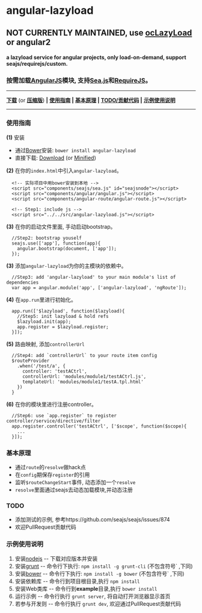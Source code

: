 # angular-lazyload

## **NOT CURRENTLY MAINTAINED, use [ocLazyLoad](https://github.com/ocombe/ocLazyLoad) or angular2**

#### a lazyload service for angular projects, only load-on-demand, support seajs/requirejs/custom.
### 按需加载[AngularJS](http://angularjs.org)模块, 支持[Sea.js](http://seajs.org/)和[RequireJS](http://requirejs.org/‎)。

---
**[下载](dist/angular-lazyload.js)** (or **[压缩版](dist/angular-lazyload.min.js)**) **|**
**[使用指南](#使用指南) |**
**[基本原理](#基本原理) |**
**[TODO/贡献代码](#TODO) |**
**[示例使用说明](#示例使用说明)**

---


### 使用指南

**(1)** 安装
- 通过[Bower](http://bower.io/)安装: `bower install angular-lazyload`
- 直接下载: [Download](dist/angular-lazyload.js) (or [Minified](dist/angular-lazyload.min.js))

**(2)** 在你的`index.html`中引入`angular-lazyload`。
```
  <!-- 实际项目中用bower安装到本地 -->
  <script src="components/seajs/sea.js" id="seajsnode"></script>
  <script src="components/angular/angular.js"></script>
  <script src="components/angular-route/angular-route.js"></script>
  
  <!-- Step1: include js -->
  <script src="../../src/angular-lazyload.js"></script>
```

**(3)** 在你的启动文件里面, 手动启动bootstrap。
```
  //Step2: bootstrap youself
  seajs.use(['app'], function(app){
    angular.bootstrap(document, ['app']);
  });
```

**(3)** 添加`angular-lazyload`为你的主模块的依赖中。
```
  //Step3: add 'angular-lazyload' to your main module's list of dependencies
  var app = angular.module('app', ['angular-lazyload', 'ngRoute']);
```

**(4)** 在`app.run`里进行初始化。
```
  app.run(['$lazyload', function($lazyload){
    //Step5: init lazyload & hold refs
    $lazyload.init(app);
    app.register = $lazyload.register;
  }]);
```

**(5)** 路由映射, 添加`controllerUrl`
```
  //Step4: add `controllerUrl` to your route item config
  $routeProvider
    .when('/test/a', {
      controller: 'testACtrl',
      controllerUrl: 'modules/module1/testACtrl.js',
      templateUrl: 'modules/module1/testA.tpl.html'
    })
  }
```

**(6)** 在你的模块里进行注册controller。
```
  //Step6: use `app.register` to register controller/service/directive/filter
  app.register.controller('testACtrl', ['$scope', function($scope){
    ...
  }]);
```


### 基本原理

 - 通过`route`的`resolve`做hack点
 - 在`config`期保存`register`的引用
 - 监听`$routeChangeStart`事件, 动态添加一个`resolve`
 - `resolve`里面通过seajs去动态加载模块,并动态注册

### TODO
- 添加测试的示例, 参考https://github.com/seajs/seajs/issues/874
- 欢迎PullRequest贡献代码

### 示例使用说明

1. 安装[nodejs](http://nodejs.org) -- 下载对应版本并安装
2. 安装[grunt](http://gruntjs.com) -- 命令行下执行: `npm install -g grunt-cli`  (不包含符号` ,下同)
3. 安装[bower](https://github.com/bower/bower) -- 命令行下执行: `npm install -g bower`  (不包含符号` ,下同)
4. 安装依赖库 -- 命令行到项目根目录,执行 `npm install` 
5. 安装Web类库 --  命令行到**example**目录,执行 `bower install`
6. 运行示例 -- 命令行执行 `grunt server`, 将自动打开浏览器显示首页
7. 若参与开发则 -- 命令行执行 `grunt dev`, 欢迎通过PullRequest贡献代码 


